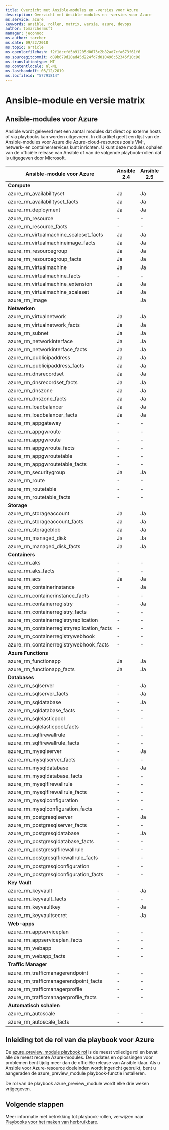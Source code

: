 ```yaml
---
title: Overzicht met Ansible-modules en -versies voor Azure
description: Overzicht met Ansible-modules en -versies voor Azure
ms.service: azure
keywords: ansible, rollen, matrix, versie, azure, devops
author: tomarchermsft
manager: jeconnoc
ms.author: tarcher
ms.date: 09/22/2018
ms.topic: article
ms.openlocfilehash: f2f1dccfd5b91205d0673c2b82ad7cfa673f61f6
ms.sourcegitcommit: d89b679d20ad45d224fd7d010496c52345f10c96
ms.translationtype: MT
ms.contentlocale: nl-NL
ms.lasthandoff: 03/12/2019
ms.locfileid: "57791814"
---
```

# <a name="ansible-module-and-version-matrix"></a>Ansible-module en versie matrix

## <a name="ansible-modules-for-azure"></a>Ansible-modules voor Azure
Ansible wordt geleverd met een aantal modules dat direct op externe hosts of via playbooks kan worden uitgevoerd.
In dit artikel geeft een lijst van de Ansible-modules voor Azure die Azure-cloud-resources zoals VM-, netwerk- en containerservices kunt inrichten. U kunt deze modules ophalen van de officiële release van Ansible of van de volgende playbook-rollen dat is uitgegeven door Microsoft.

| Ansible-module voor Azure                   |  Ansible 2.4 |  Ansible 2.5 |  Ansible 2.6 | Ansible 2.7 | Ansible-rol | 
|---------------------------------------------|--------------|--------------|-----------------------------|-------------------------------------|-------------------------------------| 
| **Compute**                    |           |                          |                          |                            |                                | 
| azure_rm_availabilityset                    | Ja          | Ja                         | Ja          | Ja          | Ja                                 | 
| azure_rm_availabilityset_facts              | Ja          | Ja                         | Ja          | Ja          | Ja                                 | 
| azure_rm_deployment                         | Ja          | Ja                         | Ja          | Ja          | Ja                                 | 
| azure_rm_resource                           | -            | -                           | Ja          | Ja          | Ja                                 | 
| azure_rm_resource_facts                     | -            | -                           | Ja          | Ja          | Ja                                 | 
| azure_rm_virtualmachine_scaleset_facts      | Ja          | Ja                         | Ja          | Ja          | Ja                                 | 
| azure_rm_virtualmachineimage_facts          | Ja          | Ja                         | Ja          | Ja          | Ja                                 | 
| azure_rm_resourcegroup                      | Ja          | Ja                         | Ja          | Ja          | Ja                                 | 
| azure_rm_resourcegroup_facts                | Ja          | Ja                         | Ja          | Ja          | Ja                                 | 
| azure_rm_virtualmachine                     | Ja          | Ja                         | Ja          | Ja          | Ja                                 | 
| azure_rm_virtualmachine_facts               | -            | -                           | -            | Ja          | Ja                                 | 
| azure_rm_virtualmachine_extension           | Ja          | Ja                         | Ja          | Ja          | Ja                                 | 
| azure_rm_virtualmachine_scaleset            | Ja          | Ja                         | Ja          | Ja          | Ja                                 | 
| azure_rm_image                              |              | Ja                         | Ja          | Ja          | Ja                                 | 
| **Netwerken**                    |           |                          |                          |                             |                               | 
| azure_rm_virtualnetwork                     | Ja          | Ja                         | Ja          | Ja          | Ja                                 | 
| azure_rm_virtualnetwork_facts               | Ja          | Ja                         | Ja          | Ja          | Ja                                 | 
| azure_rm_subnet                             | Ja          | Ja                         | Ja          | Ja          | Ja                                 | 
| azure_rm_networkinterface                   | Ja          | Ja                         | Ja          | Ja          | Ja                                 | 
| azure_rm_networkinterface_facts             | Ja          | Ja                         | Ja          | Ja          | Ja                                 | 
| azure_rm_publicipaddress                    | Ja          | Ja                         | Ja          | Ja          | Ja                                 | 
| azure_rm_publicipaddress_facts              | Ja          | Ja                         | Ja          | Ja          | Ja                                 | 
| azure_rm_dnsrecordset                       | Ja          | Ja                         | Ja          | Ja          | Ja                                 | 
| azure_rm_dnsrecordset_facts                 | Ja          | Ja                         | Ja          | Ja          | Ja                                 | 
| azure_rm_dnszone                            | Ja          | Ja                         | Ja          | Ja          | Ja                                 | 
| azure_rm_dnszone_facts                      | Ja          | Ja                         | Ja          | Ja          | Ja                                 | 
| azure_rm_loadbalancer                       | Ja          | Ja                         | Ja          | Ja          | Ja                                 | 
| azure_rm_loadbalancer_facts                 | Ja          | Ja                         | Ja          | Ja          | Ja                                 | 
| azure_rm_appgateway                         | -            | -                           | -            | Ja          | Ja                                 | 
| azure_rm_appgwroute                         | -            | -                           | -            | -            | Ja                                 | 
| azure_rm_appgwroute                         | -            | -                           | -            | -            | Ja                                 |
| azure_rm_appgwroute_facts                   | -            | -                           | -            | -            | Ja                                 |
| azure_rm_appgwroutetable                    | -            | -                           | -            | -            | Ja                                 |
| azure_rm_appgwroutetable_facts              | -            | -                           | -            | -            | Ja                                 | 
| azure_rm_securitygroup                      | Ja          | Ja                         | Ja          | Ja          | Ja                                 |
| azure_rm_route                              | -            | -                           | -            | Ja          | Ja                                 | 
| azure_rm_routetable                         | -            | -                           | -            | Ja          | Ja                                 | 
| azure_rm_routetable_facts                   | -            | -                           | -            | Ja          | Ja                                 | 
| **Storage**                    |           |                          |                          |                             |                               | 
| azure_rm_storageaccount                     | Ja          | Ja                         | Ja          | Ja          | Ja                                 | 
| azure_rm_storageaccount_facts               | Ja          | Ja                         | Ja          | Ja          | Ja                                 | 
| azure_rm_storageblob                        | Ja          | Ja                         | Ja          | Ja          | Ja                                 | 
| azure_rm_managed_disk                       | Ja          | Ja                         | Ja          | Ja          | Ja                                 | 
| azure_rm_managed_disk_facts                 | Ja          | Ja                         | Ja          | Ja          | Ja                                 | 
| **Containers**                    |           |                          |                          |                            |                                | 
| azure_rm_aks                                | -            | -                           | Ja          | Ja          | Ja                                 | 
| azure_rm_aks_facts                          | -            | -                           | Ja          | Ja          | Ja                                 | 
| azure_rm_acs                                | Ja          | Ja                         | Ja          | Ja          | Ja                                 | 
| azure_rm_containerinstance                  | -            | Ja                         | Ja          | Ja          | Ja                                 | 
| azure_rm_containerinstance_facts            | -            | -                           | -              | -            | Ja                                 | 
| azure_rm_containerregistry                  | -            | Ja                         | Ja          | Ja          | Ja                                 | 
| azure_rm_containerregistry_facts            | -            | -                           | -            | Ja          | Ja                                 | 
| azure_rm_containerregistryreplication       | -            | -                           | -            | -            | Ja                                 | 
| azure_rm_containerregistryreplication_facts | -            | -                           | -            | -            | Ja                                 | 
| azure_rm_containerregistrywebhook           | -            | -                           | -            | -            | Ja                                 | 
| azure_rm_containerregistrywebhook_facts     | -            | -                           | -            | -            | Ja                                 | 
| **Azure Functions**                    |           |                          |                          |                            |                                | 
| azure_rm_functionapp                        | Ja          | Ja                         | Ja          | Ja          | Ja                                 | 
| azure_rm_functionapp_facts                  | Ja          | Ja                         | Ja          | Ja          | Ja                                 | 
| **Databases**                    |           |                          |                          |                             |                               | 
| azure_rm_sqlserver                          | -            | Ja                         | Ja          | Ja          | Ja                                 | 
| azure_rm_sqlserver_facts                    | -            | Ja                         | Ja          | Ja          | Ja                                 | 
| azure_rm_sqldatabase                        | -            | Ja                         | Ja          | Ja          | Ja                                 | 
| azure_rm_sqldatabase_facts                  | -            | -                           | -            | -            | Ja                                 | 
| azure_rm_sqlelasticpool                     | -            | -                           | -            | -            | Ja                                 | 
| azure_rm_sqlelasticpool_facts               | -            | -                           | -            | -            | Ja                                 | 
| azure_rm_sqlfirewallrule                    | -            | -                           | -            | Ja          | Ja                                 | 
| azure_rm_sqlfirewallrule_facts              | -            | -                           | -            | -            | Ja                                 | 
| azure_rm_mysqlserver                        | -            | Ja                         | Ja          | Ja          | Ja                                 | 
| azure_rm_mysqlserver_facts                  | -            | -                           | -            | Ja          | Ja                                 | 
| azure_rm_mysqldatabase                      | -            | Ja                         | Ja          | Ja          | Ja                                 | 
| azure_rm_mysqldatabase_facts                | -            | -                           | -            | Ja          | Ja                                 | 
| azure_rm_mysqlfirewallrule                  | -            | -                           | -            | -            | Ja                                 | 
| azure_rm_mysqlfirewallrule_facts            | -            | -                           | -            | -            | Ja                                 | 
| azure_rm_mysqlconfiguration                 | -            | -                           | -            | -            | Ja                                 | 
| azure_rm_mysqlconfiguration_facts           | -            | -                           | -            | -            | Ja                                 | 
| azure_rm_postgresqlserver                   | -            | Ja                         | Ja          | Ja          | Ja                                 | 
| azure_rm_postgresqlserver_facts             | -            | -                           | -            | Ja          | Ja                                 | 
| azure_rm_postgresqldatabase                 | -            | Ja                         | Ja          | Ja          | Ja                                 | 
| azure_rm_postgresqldatabase_facts           | -            | -                           | -            | Ja          | Ja                                 | 
| azure_rm_postgresqlfirewallrule             | -            | -                           | -            | -            | Ja                                 | 
| azure_rm_postgresqlfirewallrule_facts       | -            | -                           | -            | -            | Ja                                 | 
| azure_rm_postgresqlconfiguration            | -            | -                           | -            | -            | Ja                                 | 
| azure_rm_postgresqlconfiguration_facts      | -            | -                           | -            | -            | Ja                                 | 
| **Key Vault**                    |           |                          |                          |                             |                               | 
| azure_rm_keyvault                           | -            | Ja                         | Ja          | Ja          | Ja                                 |
| azure_rm_keyvault_facts                     | -            | -                           | -              | -              | Ja                               |
| azure_rm_keyvaultkey                        | -            | Ja                         | Ja          | Ja          | Ja                                 |
| azure_rm_keyvaultsecret                     | -            | Ja                         | Ja          | Ja          | Ja                                 |
| **Web-apps**                    |           |                          |                          |                             |                               | 
| azure_rm_appserviceplan                          | -            | -                         | -          | Ja          | Ja                                 | 
| azure_rm_appserviceplan_facts                    | -            | -                         | -          | Ja          | Ja                                 | 
| azure_rm_webapp                                  | -            | -                         | -          | Ja          | Ja                                 | 
| azure_rm_webapp_facts                            | -            | -                         | -          | Ja          | Ja                                 | 
| **Traffic Manager**                    |           |                          |                          |                             |                               | 
| azure_rm_trafficmanagerendpoint                  | -            | -                         | -          | Ja          | Ja                                 | 
| azure_rm_trafficmanagerendpoint_facts            | -            | -                         | -          | Ja          | Ja                                 | 
| azure_rm_trafficmanagerprofile                   | -            | -                         | -          | Ja          | Ja                                 | 
| azure_rm_trafficmanagerprofile_facts             | -            | -                         | -          | Ja          | Ja                                 | 
| **Automatisch schalen**                    |           |                          |                          |                             |                               | 
| azure_rm_autoscale                  | -            | -                         | -          | Ja          | Ja                                 | 
| azure_rm_autoscale_facts            | -            | -                         | -          | Ja          | Ja                                 | 

## <a name="introduction-to-playbook-role-for-azure"></a>Inleiding tot de rol van de playbook voor Azure
De [azure_preview_module playbook rol](https://galaxy.ansible.com/Azure/azure_preview_modules/) is de meest volledige rol en bevat alle de meest recente Azure-modules. De updates en oplossingen voor problemen bent tijdig meer dan de officiële release van Ansible klaar. Als u Ansible voor Azure-resource doeleinden wordt ingericht gebruikt, bent u aangeraden de azure_preview_module playbook-functie installeren.

De rol van de playbook azure_preview_module wordt elke drie weken vrijgegeven.

## <a name="next-steps"></a>Volgende stappen
Meer informatie met betrekking tot playbook-rollen, verwijzen naar [Playbooks voor het maken van herbruikbare](https://docs.ansible.com/ansible/latest/playbooks_reuse.html). 

